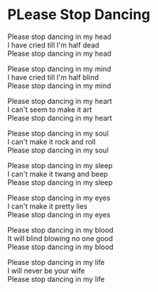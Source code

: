 # PLease Stop Dancing  

Please stop dancing in my head  
I have cried till I'm half dead  
Please stop dancing in my head  

Please stop dancing in my mind  
I have cried till I'm half blind  
Please stop dancing in my mind  

Please stop dancing in my heart  
I can't seem to make it art  
Please stop dancing in my heart  

Please stop dancing in my soul  
I can't make it rock and roll  
Please stop dancing in my soul  

Please stop dancing in my sleep  
I can't make it twang and beep  
Please stop dancing in my sleep  

Please stop dancing in my eyes  
I can't make it pretty lies  
Please stop dancing in my eyes  

Please stop dancing in my blood  
It will blind blowing no one good  
Please stop dancing in my blood  

Please stop dancing in my life  
I will never be your wife  
Please stop dancing in my life  
